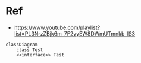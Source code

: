 # Ref
- https://www.youtube.com/playlist?list=PL3NrzZBjk6m_7F2vyEW8DWmUTmnkb_IS3

```mermaid
classDiagram
    class Test
    <<interface>> Test
```
